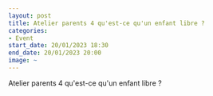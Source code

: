 ```yaml
---
layout: post
title: Atelier parents 4 qu'est-ce qu'un enfant libre ?
categories:
- Event
start_date: 20/01/2023 18:30
end_date: 20/01/2023 20:00
image: ~
---
```


Atelier parents 4 qu'est-ce qu'un enfant libre ?

